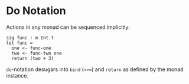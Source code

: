 # Do Notation

Actions in any monad can be sequenced implicitly:

```
sig func : m Int.t
let func =
  one <- func-one
  two <- func-two one
  return (two + 3)
```

`do`-notation desugars into `bind` (`>>=`) and `return` as defined by
the monad instance.

